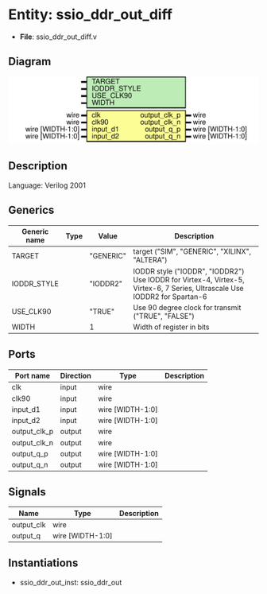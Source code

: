 # Entity: ssio_ddr_out_diff

- **File**: ssio_ddr_out_diff.v
## Diagram

![Diagram](ssio_ddr_out_diff.svg "Diagram")
## Description

Language: Verilog 2001
 
## Generics

| Generic name | Type | Value     | Description                                                                                                                |
| ------------ | ---- | --------- | -------------------------------------------------------------------------------------------------------------------------- |
| TARGET       |      | "GENERIC" | target ("SIM", "GENERIC", "XILINX", "ALTERA")                                                                              |
| IODDR_STYLE  |      | "IODDR2"  | IODDR style ("IODDR", "IODDR2") Use IODDR for Virtex-4, Virtex-5, Virtex-6, 7 Series, Ultrascale Use IODDR2 for Spartan-6  |
| USE_CLK90    |      | "TRUE"    | Use 90 degree clock for transmit ("TRUE", "FALSE")                                                                         |
| WIDTH        |      | 1         | Width of register in bits                                                                                                  |
## Ports

| Port name    | Direction | Type             | Description |
| ------------ | --------- | ---------------- | ----------- |
| clk          | input     | wire             |             |
| clk90        | input     | wire             |             |
| input_d1     | input     | wire [WIDTH-1:0] |             |
| input_d2     | input     | wire [WIDTH-1:0] |             |
| output_clk_p | output    | wire             |             |
| output_clk_n | output    | wire             |             |
| output_q_p   | output    | wire [WIDTH-1:0] |             |
| output_q_n   | output    | wire [WIDTH-1:0] |             |
## Signals

| Name       | Type             | Description |
| ---------- | ---------------- | ----------- |
| output_clk | wire             |             |
| output_q   | wire [WIDTH-1:0] |             |
## Instantiations

- ssio_ddr_out_inst: ssio_ddr_out
